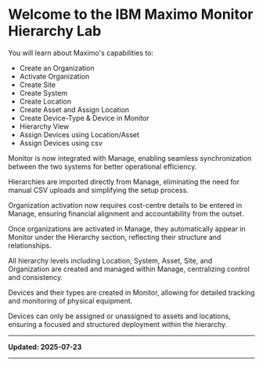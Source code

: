 # Welcome to the IBM Maximo Monitor Hierarchy Lab
You will learn about Maximo's capabilities to:

* Create an Organization
* Activate Organization
* Create Site 
* Create System
* Create Location
* Create Asset and Assign Location 
* Create Device-Type & Device in Monitor
* Hierarchy View
* Assign Devices using Location/Asset
* Assign Devices using csv

Monitor is now integrated with Manage, enabling seamless synchronization between the two systems for better operational efficiency.

Hierarchies are imported directly from Manage, eliminating the need for manual CSV uploads and simplifying the setup process.

Organization activation now requires cost-centre details to be entered in Manage, ensuring financial alignment and accountability from the outset.

Once organizations are activated in Manage, they automatically appear in Monitor under the Hierarchy section, reflecting their structure and relationships.

All hierarchy levels including Location, System, Asset, Site, and Organization are created and managed within Manage, centralizing control and consistency.

Devices and their types are created in Monitor, allowing for detailed tracking and monitoring of physical equipment.

Devices can only be assigned or unassigned to assets and locations, ensuring a focused and structured deployment within the hierarchy.

---

**Updated: 2025-07-23**

---